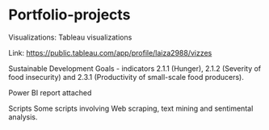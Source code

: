 # Portfolio-projects

Visualizations:
Tableau visualizations 

Link: https://public.tableau.com/app/profile/laiza2988/vizzes

Sustainable Development Goals - indicators 2.1.1 (Hunger), 2.1.2 (Severity of food insecurity) and 2.3.1 (Productivity of small-scale food producers).

Power BI report attached

Scripts
Some scripts involving Web scraping, text mining and sentimental analysis.
